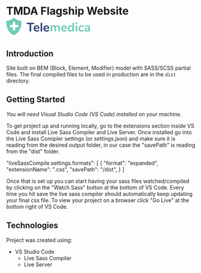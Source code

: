 # TMDA Flagship Website ![TMDA-Website](./tmda-imgs/SM-Telemedica-Logo-Final-225x47.png)

## Introduction
Site built on BEM (Block, Element, Modifier) model with SASS/SCSS partial files.
The final compiled files to be used in production are in the `dist` directory.

## Getting Started

*You will need Visual Studio Code (VS Code) installed on your machine.*

To get project up and running locally, go to the extensions section inside VS Code and install Live Sass Compiler and Live Server.
Once installed go into the Live Sass Comipler settings (or settings.json) and make sure it is reading from the desired output folder, in our case the "savePath" is reading from the "dist" folder.

"liveSassCompile.settings.formats": [
        {
            "format": "expanded",
            "extensionName": ".css",
            "savePath": "/dist",
        }
    ]

Once that is set up you can start having your sass files watched/compiled by clicking on the "Watch Sass" button at the bottom of VS Code. Every time you hit save the live sass compiler should automatically keep updating your final css file. To view your project on a browser click "Go Live" at the bottom right of VS Code.

## Technologies
Project was created using:
* VS Studio Code
  * Live Sass Compiler
  * Live Server
